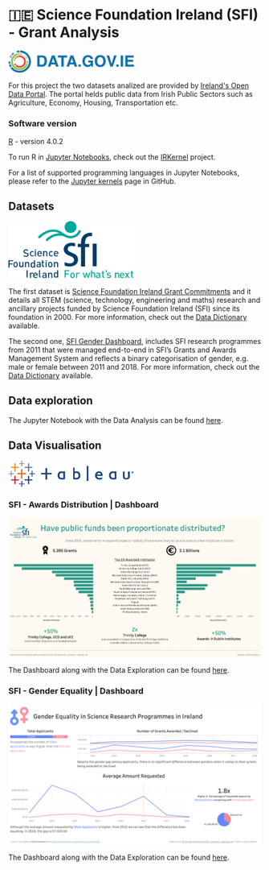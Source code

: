 # :ireland: Science Foundation Ireland (SFI) - Grant Analysis

<img src="https://github.com/pessini/SFI-Grants/blob/main/images/dgi-logo.png" alt="Ireland's Open Data Portal" width="250"/><br>

For this project the two datasets analized are provided by [Ireland's Open Data Portal](https://data.gov.ie/). The portal helds public data from Irish Public Sectors such as Agriculture, Economy, Housing, Transportation etc.

### Software version

[R](https://www.r-project.org/foundation/) - version 4.0.2

To run R in [Jupyter Notebooks](https://jupyter.org/), check out the [IRKernel](https://irkernel.github.io/) project.

For a list of supported programming languages in Jupyter Notebooks, please refer to the [Jupyter kernels](https://github.com/jupyter/jupyter/wiki/Jupyter-kernels) page in GitHub.

## Datasets

<img src="https://github.com/pessini/SFI-Grants/blob/main/images/sfi-logo.svg" alt="Science Foundation Ireland" width="250"/><br>

The first dataset is [Science Foundation Ireland Grant Commitments][1] and it details all STEM (science, technology, engineering and maths) research and ancillary projects funded by Science Foundation Ireland (SFI) since its foundation in 2000. For more information, check out the [Data Dictionary][3] available.

The second one, [SFI Gender Dashboard][2], includes SFI research programmes from 2011 that were managed end-to-end in SFI’s Grants and Awards Management System and reflects a binary categorisation of gender, e.g. male or female between 2011 and 2018. For more information, check out the [Data Dictionary][4] available.

[1]: https://data.gov.ie/dataset/science-foundation-ireland-grant-commitments
[2]: https://data.gov.ie/dataset/sfi-gender-dashboard-2019
[3]: https://www.sfi.ie/about-us/governance/open-data/Science-Foundation-Ireland-Grant-Commitments-Metadata.pdf
[4]: http://www.sfi.ie/about-us/women-in-science/gender/SFI-Gender-Dashboard-Data-Summary.pdf

## Data exploration

The Jupyter Notebook with the Data Analysis can be found [here](./grant-analysis.ipynb).

## Data Visualisation

<img src="https://github.com/pessini/SFI-Grants/blob/main/images/tableau-logo.png" alt="Tableau" width="250"/><br>

### SFI - Awards Distribution | Dashboard

![alt text][Awards Distribution]

[Awards Distribution]: https://github.com/pessini/SFI-Grants/blob/main/images/awards-dist-dashboard.png "SFI - Awards Distribution | Dashboard"

The Dashboard along with the Data Exploration can be found [here](https://public.tableau.com/profile/leandro.pessini#!/vizhome/ScienceFoundationIrelandSFI-AwardsDistribution/AwardsDistributionDashboard).

### SFI - Gender Equality | Dashboard

![alt text][Gender Equality]

[Gender Equality]: https://github.com/pessini/SFI-Grants/blob/main/images/gender-dashboard.png "SFI - Gender Equality | Dashboard"

The Dashboard along with the Data Exploration can be found [here](https://public.tableau.com/profile/leandro.pessini#!/vizhome/ScienceFoundationIrelandSFI-Gender/Awards-Gender).
